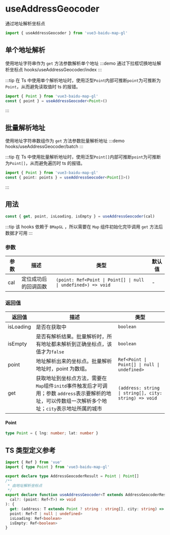 # useAddressGeocoder <Badge type="tip" text="^0.0.39" />

通过地址解析坐标点

```ts
import { useAddressGeocoder } from 'vue3-baidu-map-gl'
```

## 单个地址解析

使用地址字符串作为 `get` 方法参数解析单个地址
:::demo 通过下拉框切换地址解析坐标点
hooks/useAddressGeocoder/index
:::

:::tip
在 Ts 中使用单个解析地址时，使用泛型`Point`内部可推断`point`为可推断为`Point`，从而避免读取值时 ts 的报错。

```ts
import { Point } from 'vue3-baidu-map-gl'
const { point } = useAddressGeocoder<Point>()
```

:::

## 批量解析地址

使用地址字符串数组作为 `get` 方法参数批量解析地址
:::demo
hooks/useAddressGeocoder/batch
:::

:::tip
在 Ts 中使用批量解析地址时，使用泛型`Point[]`内部可推断`point`为可推断为`Point[]`，从而避免遍历时 ts 的报错。

```ts
import { Point } from 'vue3-baidu-map-gl'
const { point: points } = useAddressGeocoder<Point[]>()
```

:::

## 用法

```ts
const { get, point, isLoading, isEmpty } = useAddressGeocoder(cal)
```

:::tip
该 hooks 依赖于 `BMapGL` ，所以需要在 `Map` 组件初始化完毕调用 `get` 方法后数据才可用
:::

### 参数

| 参数 | 描述                 | 类型                                                          | 默认值 |
| ---- | -------------------- | ------------------------------------------------------------- | ------ |
| cal  | 定位成功后的回调函数 | `(point: Ref<Point \| Point[] \| null \| undefined>) => void` | -      |

### 返回值

| 返回值    | 描述                                                                                                                                                 | 类型                                                  |
| --------- | ---------------------------------------------------------------------------------------------------------------------------------------------------- | ----------------------------------------------------- |
| isLoading | 是否在获取中                                                                                                                                         | `boolean`                                             |
| isEmpty   | 是否有解析结果。批量解析时，所有地址都未解析到正确坐标点，该值才为`false`                                                                            | `boolean`                                             |
| point     | 地址解析出来的坐标点。批量解析地址时，point 为数组。                                                                                                 | `Ref<Point \| Point[] \| null \| undefined>`          |
| get       | 获取地址到坐标点方法，需要在`Map`组件`initd`事件触发后才可调用；参数 `address`表示要解析的地址，可以传数组一次解析多个地址；`city`表示地址所属的城市 | `(address: string \| string[], city: string) => void` |

#### Point

```ts
type Point = { lng: number; lat: number }
```

## TS 类型定义参考

```ts
import { Ref } from 'vue'
import { type Point } from 'vue3-baidu-map-gl'

export declare type AddressGeocoderResult = Point | Point[]
/**
 * 由地址解析坐标点
 */
export declare function useAddressGeocoder<T extends AddressGeocoderResult = AddressGeocoderResult>(
  cal?: (point: Ref<T>) => void
): {
  get: (address: T extends Point ? string : string[], city: string) => void
  point: Ref<T | null | undefined>
  isLoading: Ref<boolean>
  isEmpty: Ref<boolean>
}
```
